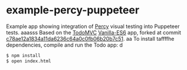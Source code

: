 # example-percy-puppeteer

Example app showing integration of [Percy](https://percy.io/) visual testing into Puppeteer tests.
aaasss
Based on the [TodoMVC](https://github.com/tastejs/todomvc)
[Vanilla-ES6](https://github.com/tastejs/todomvc/tree/master/examples/vanilla-es6)
app, forked at commit
[c78ae12a1834a11da6236c64a0c0fb06b20b7c51](https://github.com/tastejs/todomvc/tree/c78ae12a1834a11da6236c64a0c0fb06b20b7c51).
aa
To install taffffhe dependencies, compile and run the Todo app:
d
```bash
$ npm install
$ open index.html
```
